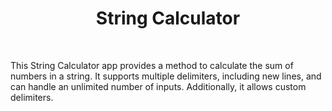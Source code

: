 <h1 align="center">String Calculator</h1>
<br/>
<p>This String Calculator app provides a method to calculate the sum of numbers in a string. It supports multiple delimiters, including new lines, and can handle an unlimited number of inputs. Additionally, it allows custom delimiters.</p>